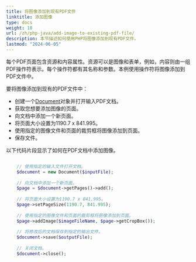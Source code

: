 ```yaml
---
title: 将图像添加到现有PDF文件
linktitle: 添加图像
type: docs
weight: 10
url: /zh/php-java/add-image-to-existing-pdf-file/
description: 本节描述如何使用PHP将图像添加到现有PDF文件。
lastmod: "2024-06-05"
---
```


每个PDF页面包含资源和内容属性。资源可以是图像和表单，例如，内容则由一组PDF操作符表示。每个操作符都有其名称和参数。本例使用操作符将图像添加到PDF文件中。

要将图像添加到现有的PDF文件中：

- 创建一个[Document](https://reference.aspose.com/pdf/java/com.aspose.pdf/Document)对象并打开输入PDF文档。
- 获取您想要添加图像的页面。
- 向文档中添加一个新页面。
- 将页面大小设置为1190.7 x 841.995。
- 使用指定的图像文件和页面的裁剪框将图像添加到页面。
- 保存文件。

以下代码片段显示了如何在PDF文档中添加图像。

```php

    // 使用指定的输入文件打开文档。
    $document = new Document($inputFile);
    
    // 向文档中添加一个新页面。
    $page = $document->getPages()->add();
    
    // 将页面大小设置为1190.7 x 841.995。
    $page->setPageSize(1190.7, 841.995);
    
    // 使用指定的图像文件和页面的裁剪框将图像添加到页面。
    $page->addImage($imageFileName, $page->getCropBox());
    
    // 将修改后的文档保存到指定的输出文件。
    $document->save($outputFile);
    
    // 关闭文档。
    $document->close();
```